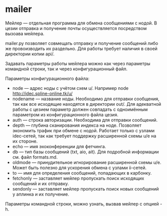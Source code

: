mailer
======

Мейлер — отдельная программа для обмена сообщениями с нодой. В цезии отправка и получение почты осуществляется посредством вызоава мейлера.

mailer.py позволяет совмещать отправку и получение сообщений либо же провоизводить их раздельно. Для работы требует наличия в своей директории копии api/.

Задавать параметры работы мейлера можно как через параметры командной строки, так и через конфигурационный файл.

Параметры конфигурационного файла:

  * node — адрес ноды с учётом схем u/. Например node http://idec.spline-online.tk/u/
  * nodename — название ноды. Необходимо для отправки сообщения, так как все исходящие находятся в директории out/<nodename>. Для адекватной работы с цезием параметр должен совпадать с одноимённым параметром из конфигурационного файла цезия.
  * auth — строка авторизации. Необходима для отправки сообщений.
  * depth — глубина сканирования индекса на ноде. Позволяет экономить трафик при обмене с нодой. Работает только с узлами idec-сетей, так как требует поддержку расширенной схемы u/e на их стороне.
  * echo — имя эхоконференции для фетчинга.
  * db — тип базы сообщений (txt, aio, ait). Для подробной информации см. файл formats.md.
  * oldmode — принудительное игнорирование расширенной схемы u/e. Может быть полезно для ускорения обмена с узлами ii-сетей.
  * to — имя для определения сообщений, попадающих в карбонку.
  * fetchonly — заставляет мейлер пропускать поиск исходящих сообщений и их отправку.
  * sendonly — заставляет мейлер пропускать поиск новых сообщений у аплинка и их получение.

Параметры командной строки, можно узнать, вызвав мейлер с опцией -h.
